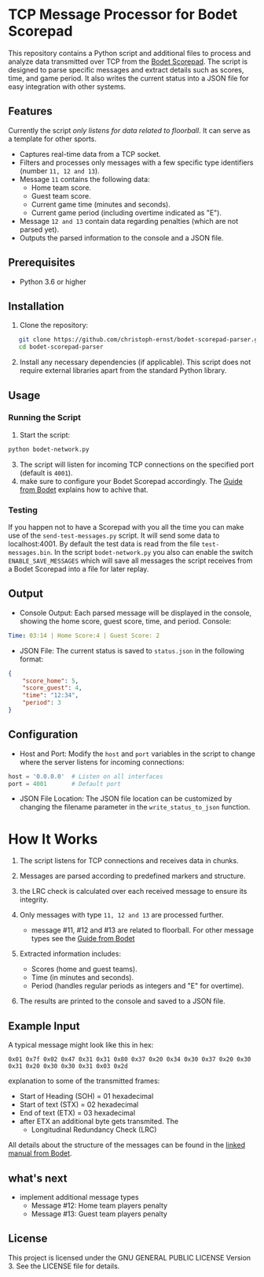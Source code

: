 # TCP Message Processor for Bodet Scorepad

This repository contains a Python script and additional files to process and analyze data transmitted over TCP from the [Bodet Scorepad](https://www.bodet-sport.com/products/sports-display-control/control-keyboard.html). 
The script is designed to parse specific messages and extract details such as scores, time, and game period. It also writes the current status into a JSON file for easy integration with other systems.

## Features

Currently the script *only listens for data related to floorball*. It can serve as a template for other sports.   

- Captures real-time data from a TCP socket.
- Filters and processes only messages with a few specific type identifiers (number `11, 12 and 13`).
- Message `11` contains the following data: 
  - Home team score.
  - Guest team score.
  - Current game time (minutes and seconds).
  - Current game period (including overtime indicated as "E").
- Message `12 and 13` contain data regarding penalties (which are not parsed yet). 
- Outputs the parsed information to the console and a JSON file.

## Prerequisites

- Python 3.6 or higher

## Installation

1. Clone the repository:
```bash
   git clone https://github.com/christoph-ernst/bodet-scorepad-parser.git
   cd bodet-scorepad-parser
```
2. Install any necessary dependencies (if applicable). This script does not require external libraries apart from the standard Python library.
   
## Usage
### Running the Script
1. Start the script:
```bash
python bodet-network.py
```
3. The script will listen for incoming TCP connections on the specified port (default is `4001`).
4. make sure to configure your Bodet Scorepad accordingly. The [Guide from Bodet](https://static.bodet-sport.com/images/stories/EN/support/Pdfs/manuals/Scorepad/608264-Network%20output%20and%20protocols-Scorepad.pdf) explains how to achive that.

### Testing
If you happen not to have a Scorepad with you all the time you can make use of the `send-test-messages.py` script. 
It will send some data to localhost:4001. By default the test data is read from the file `test-messages.bin`. 
In the script `bodet-network.py`  you also can enable the switch `ENABLE_SAVE_MESSAGES` which will save all messages the script receives from a Bodet Scorepad into a file for later replay.  

## Output
- Console Output: Each parsed message will be displayed in the console, showing the home score, guest score, time, and period.
Console:
```yaml
Time: 03:14 | Home Score:4 | Guest Score: 2
```` 
- JSON File: The current status is saved to `status.json` in the following format:
```json
{
    "score_home": 5,
    "score_guest": 4,
    "time": "12:34",
    "period": 3
}
```

## Configuration
- Host and Port:
Modify the `host` and `port` variables in the script to change where the server listens for incoming connections:
```python
host = '0.0.0.0'  # Listen on all interfaces
port = 4001       # Default port
```
- JSON File Location:
The JSON file location can be customized by changing the filename parameter in the `write_status_to_json` function.

# How It Works
1. The script listens for TCP connections and receives data in chunks.
2. Messages are parsed according to predefined markers and structure.
3. the LRC check is calculated over each received message to ensure its integrity. 
4. Only messages with type `11, 12 and 13` are processed further.
   
   - message #11, #12 and #13 are related to floorball. For other message types see the [Guide from Bodet](https://static.bodet-sport.com/images/stories/EN/support/Pdfs/manuals/Scorepad/608264-Network%20output%20and%20protocols-Scorepad.pdf)
  
5. Extracted information includes:
   
   - Scores (home and guest teams).
   - Time (in minutes and seconds).
   - Period (handles regular periods as integers and "E" for overtime).
    
6. The results are printed to the console and saved to a JSON file.

## Example Input

A typical message might look like this in hex:
```
0x01 0x7f 0x02 0x47 0x31 0x31 0x80 0x37 0x20 0x34 0x30 0x37 0x20 0x30 0x31 0x20 0x30 0x30 0x31 0x03 0x2d

```

explanation to some of the transmitted frames: 
- Start of Heading (SOH)  = 01 hexadecimal
- Start of text (STX) = 02 hexadecimal
- End of text (ETX) = 03 hexadecimal
- after ETX an additional byte gets transmited. The
  - Longitudinal Redundancy Check (LRC)

All details about the structure of the messages can be found in the [linked manual from Bodet](https://static.bodet-sport.com/images/stories/EN/support/Pdfs/manuals/Scorepad/608264-Network%20output%20and%20protocols-Scorepad.pdf). 

## what's next
- implement additional message types
   -  Message #12: Home team players penalty
   -  Message #13: Guest team players penalty

## License
This project is licensed under the GNU GENERAL PUBLIC LICENSE Version 3. See the LICENSE file for details.

